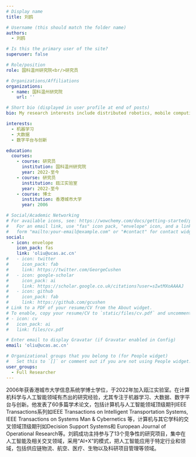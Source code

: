 ```yaml
---
# Display name
title: 刘鸥

# Username (this should match the folder name)
authors:
  - 刘鸥

# Is this the primary user of the site?
superuser: false

# Role/position
role: 国科温州研究院<br/>研究员

# Organizations/Affiliations
organizations:
  - name: 国科温州研究院
    url: ''

# Short bio (displayed in user profile at end of posts)
bio: My research interests include distributed robotics, mobile computing and programmable matter.

interests:
  - 机器学习
  - 大数据
  - 数字平台与创新

education:
  courses:
    - course: 研究员
      institution: 国科温州研究院
      year: 2022-至今
    - course: 研究员
      institution: 瓯江实验室
      year: 2022-至今
    - course: 博士
      institution: 香港城市大学
      year: 2006

# Social/Academic Networking
# For available icons, see: https://wowchemy.com/docs/getting-started/page-builder/#icons
#   For an email link, use "fas" icon pack, "envelope" icon, and a link in the
#   form "mailto:your-email@example.com" or "#contact" for contact widget.
social:
  - icon: envelope
    icon_pack: fas
    link: 'oliu@ucas.ac.cn'
#   - icon: twitter
#     icon_pack: fab
#     link: https://twitter.com/GeorgeCushen
#   - icon: google-scholar
#     icon_pack: ai
#     link: https://scholar.google.co.uk/citations?user=sIwtMXoAAAAJ
#   - icon: github
#     icon_pack: fab
#     link: https://github.com/gcushen
# Link to a PDF of your resume/CV from the About widget.
# To enable, copy your resume/CV to `static/files/cv.pdf` and uncomment the lines below.
# - icon: cv
#   icon_pack: ai
#   link: files/cv.pdf

# Enter email to display Gravatar (if Gravatar enabled in Config)
email: 'oliu@ucas.ac.cn'

# Organizational groups that you belong to (for People widget)
#   Set this to `[]` or comment out if you are not using People widget.
user_groups:
  - Full Researcher
---
```


2006年获香港城市大学信息系统学博士学位，于2022年加入瓯江实验室。在计算机科学与人工智能领域有杰出的研究经验，尤其专注于机器学习、大数据、数字平台与创新。他发表了60多篇学术论文，包括计算机与人工智能领域顶级期刊IEEE Transactions系列如IEEE Transactions on Intelligent Transportation Systems, IEEE Transactions on Systems Man & Cybernetics 等，计算机与其它学科的交叉领域顶级期刊如Decision Support Systems和 European Journal of Operational Research等。刘鸥成功主持参与了13个竞争性的研究项目，集中在人工智能及相关交叉领域，采用“AI+X”的模式，把人工智能应用于特定行业和领域，包括供应链物流、航空、医疗、生物以及科研项目管理等领域。

